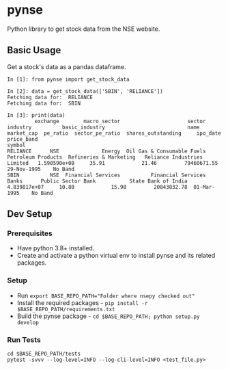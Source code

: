 # pynse
Python library to get stock data from the NSE website.

## Basic Usage

Get a stock's data as a pandas dataframe.

```
In [1]: from pynse import get_stock_data

In [2]: data = get_stock_data(['SBIN', 'RELIANCE'])
Fetching data for:  RELIANCE
Fetching data for:  SBIN

In [3]: print(data)
         exchange        macro_sector                      sector            industry          basic_industry                           name    market_cap  pe_ratio  sector_pe_ratio  shares_outstanding     ipo_date price_band
symbol
RELIANCE      NSE              Energy  Oil Gas & Consumable Fuels  Petroleum Products  Refineries & Marketing   Reliance Industries Limited   1.590590e+08     35.91            21.46         79460671.55  29-Nov-1995    No Band
SBIN          NSE  Financial Services          Financial Services               Banks      Public Sector Bank           State Bank of India   4.839817e+07     10.80            15.98         20843832.78  01-Mar-1995    No Band
```

## Dev Setup

### Prerequisites
* Have python 3.8+ installed.
* Create and activate a python virtual env to install pynse and its related packages.

### Setup
* Run `export BASE_REPO_PATH="Folder where nsepy checked out"`
* Install the required packages - `pip install -r $BASE_REPO_PATH/requirements.txt`
* Build the pynse package - `cd $BASE_REPO_PATH; python setup.py develop`

### Run Tests
```
cd $BASE_REPO_PATH/tests
pytest -svvv --log-level=INFO --log-cli-level=INFO <test_file.py>
```